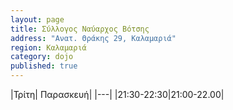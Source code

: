 ```yaml
---
layout: page
title: Σύλλογος Ναύαρχος Βότσης
address: "Ανατ. Θράκης 29, Καλαμαριά"
region: Καλαμαριά
category: dojo
published: true
---
```


|Τρίτη| Παρασκευή|
|---|
|21:30-22:30|21:00-22.00|